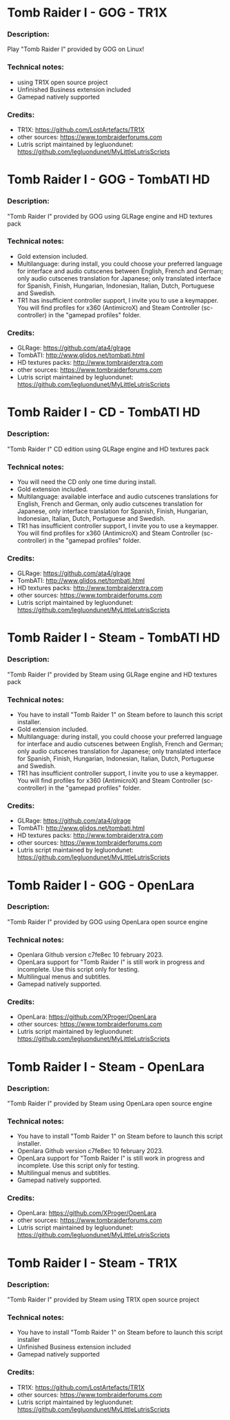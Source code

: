 # Tomb Raider I - GOG - TR1X
### Description:
Play "Tomb Raider I" provided by GOG on Linux!
### Technical notes:
- using TR1X open source project
- Unfinished Business extension included
- Gamepad natively supported
### Credits:
- TR1X: https://github.com/LostArtefacts/TR1X
- other sources: https://www.tombraiderforums.com
- Lutris script maintained by legluondunet: https://github.com/legluondunet/MyLittleLutrisScripts

# Tomb Raider I - GOG - TombATI HD
### Description:
"Tomb Raider I" provided by GOG using GLRage engine and HD textures pack
### Technical notes:
- Gold extension included.
- Multilanguage: during install, you could choose your preferred language for interface and audio cutscenes between English, French and German; only audio cutscenes translation for Japanese; only translated interface  for Spanish, Finish, Hungarian, Indonesian, Italian, Dutch, Portuguese and Swedish.
- TR1 has insufficient controller support, I invite you to use a keymapper. You will find profiles for x360 (AntimicroX) and Steam Controller (sc-controller) in the "gamepad profiles" folder.
### Credits:
- GLRage: https://github.com/ata4/glrage
- TombATI: http://www.glidos.net/tombati.html
- HD textures packs: http://www.tombraiderxtra.com
- other sources: https://www.tombraiderforums.com
- Lutris script maintained by legluondunet: https://github.com/legluondunet/MyLittleLutrisScripts


# Tomb Raider I - CD - TombATI HD
### Description:
"Tomb Raider I" CD edition using GLRage engine and HD textures pack
### Technical notes:
- You will need the CD only one time during install.
- Gold extension included.
- Multilanguage: available interface and audio cutscenes translations for English, French and German, only audio cutscenes translation for Japanese, only interface translation for Spanish, Finish, Hungarian, Indonesian, Italian, Dutch, Portuguese and Swedish.
- TR1 has insufficient controller support, I invite you to use a keymapper. You will find profiles for x360 (AntimicroX) and Steam Controller (sc-controller) in the "gamepad profiles" folder.
### Credits:
- GLRage: https://github.com/ata4/glrage
- TombATI: http://www.glidos.net/tombati.html
- HD textures packs: http://www.tombraiderxtra.com
- other sources: https://www.tombraiderforums.com
- Lutris script maintained by legluondunet: https://github.com/legluondunet/MyLittleLutrisScripts


# Tomb Raider I - Steam - TombATI HD
### Description:
"Tomb Raider I" provided by Steam using GLRage engine and HD textures pack
### Technical notes:
- You have to install "Tomb Raider 1" on Steam before to launch this script installer.
- Gold extension included.
- Multilanguage: during install, you could choose your preferred language for interface and audio cutscenes between English, French and German; only audio cutscenes translation for Japanese; only translated interface  for Spanish, Finish, Hungarian, Indonesian, Italian, Dutch, Portuguese and Swedish.
- TR1 has insufficient controller support, I invite you to use a keymapper. You will find profiles for x360 (AntimicroX) and Steam Controller (sc-controller) in the "gamepad profiles" folder.
### Credits:
- GLRage: https://github.com/ata4/glrage
- TombATI: http://www.glidos.net/tombati.html
- HD textures packs: http://www.tombraiderxtra.com
- other sources: https://www.tombraiderforums.com
- Lutris script maintained by legluondunet: https://github.com/legluondunet/MyLittleLutrisScripts


# Tomb Raider I - GOG - OpenLara
### Description:
"Tomb Raider I" provided by GOG using OpenLara open source engine
### Technical notes:
- Openlara Github version c7fe8ec 10 february 2023.
- OpenLara support for "Tomb Raider I" is still work in progress and incomplete. Use this script only for testing.
- Multilingual menus and subtitles.
- Gamepad natively supported.
### Credits:
- OpenLara: https://github.com/XProger/OpenLara
- other sources: https://www.tombraiderforums.com
- Lutris script maintained by legluondunet: https://github.com/legluondunet/MyLittleLutrisScripts


# Tomb Raider I - Steam - OpenLara
### Description:
"Tomb Raider I" provided by Steam using OpenLara open source engine
### Technical notes:
- You have to install "Tomb Raider 1" on Steam before to launch this script installer.
- Openlara Github version c7fe8ec 10 february 2023.
- OpenLara support for "Tomb Raider I" is still work in progress and incomplete. Use this script only for testing.
- Multilingual menus and subtitles.
- Gamepad natively supported.
### Credits:
- OpenLara: https://github.com/XProger/OpenLara
- other sources: https://www.tombraiderforums.com
- Lutris script maintained by legluondunet: https://github.com/legluondunet/MyLittleLutrisScripts

# Tomb Raider I - Steam - TR1X
### Description:
"Tomb Raider I" provided by Steam using TR1X open source project
### Technical notes:
- You have to install "Tomb Raider 1" on Steam before to launch this script installer
- Unfinished Business extension included
- Gamepad natively supported
### Credits:
- TR1X: https://github.com/LostArtefacts/TR1X
- other sources: https://www.tombraiderforums.com
- Lutris script maintained by legluondunet: https://github.com/legluondunet/MyLittleLutrisScripts
